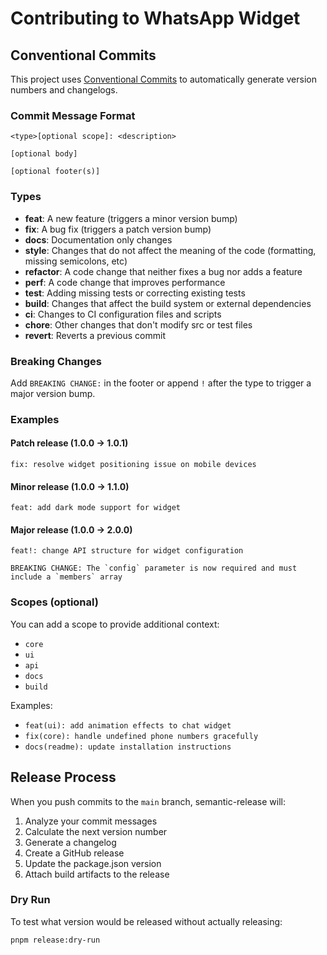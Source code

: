 # Contributing to WhatsApp Widget

## Conventional Commits

This project uses [Conventional Commits](https://www.conventionalcommits.org/) to automatically generate version numbers and changelogs.

### Commit Message Format

```
<type>[optional scope]: <description>

[optional body]

[optional footer(s)]
```

### Types

- **feat**: A new feature (triggers a minor version bump)
- **fix**: A bug fix (triggers a patch version bump)
- **docs**: Documentation only changes
- **style**: Changes that do not affect the meaning of the code (formatting, missing semicolons, etc)
- **refactor**: A code change that neither fixes a bug nor adds a feature
- **perf**: A code change that improves performance
- **test**: Adding missing tests or correcting existing tests
- **build**: Changes that affect the build system or external dependencies
- **ci**: Changes to CI configuration files and scripts
- **chore**: Other changes that don't modify src or test files
- **revert**: Reverts a previous commit

### Breaking Changes

Add `BREAKING CHANGE:` in the footer or append `!` after the type to trigger a major version bump.

### Examples

#### Patch release (1.0.0 → 1.0.1)

```
fix: resolve widget positioning issue on mobile devices
```

#### Minor release (1.0.0 → 1.1.0)

```
feat: add dark mode support for widget
```

#### Major release (1.0.0 → 2.0.0)

```
feat!: change API structure for widget configuration

BREAKING CHANGE: The `config` parameter is now required and must include a `members` array
```

### Scopes (optional)

You can add a scope to provide additional context:

- `core`
- `ui`
- `api`
- `docs`
- `build`

Examples:

- `feat(ui): add animation effects to chat widget`
- `fix(core): handle undefined phone numbers gracefully`
- `docs(readme): update installation instructions`

## Release Process

When you push commits to the `main` branch, semantic-release will:

1. Analyze your commit messages
2. Calculate the next version number
3. Generate a changelog
4. Create a GitHub release
5. Update the package.json version
6. Attach build artifacts to the release

### Dry Run

To test what version would be released without actually releasing:

```bash
pnpm release:dry-run
```
